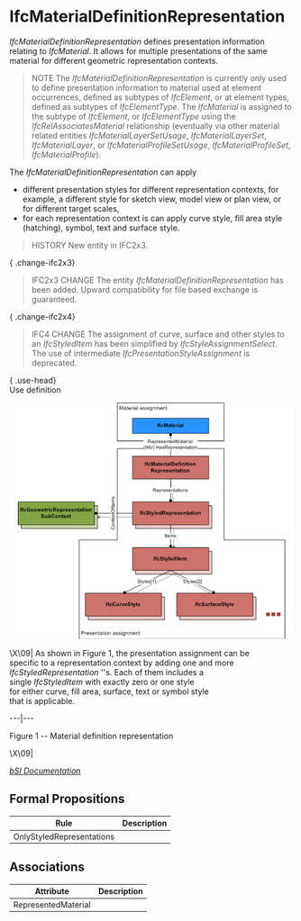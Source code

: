 IfcMaterialDefinitionRepresentation
===================================
_IfcMaterialDefinitionRepresentation_ defines presentation information
relating to _IfcMaterial_. It allows for multiple presentations of the same
material for different geometric representation contexts.  
  
> NOTE  The _IfcMaterialDefinitionRepresentation_ is currently only used to
> define presentation information to material used at element occurrences,
> defined as subtypes of _IfcElement_, or at element types, defined as
> subtypes of _IfcElementType_. The _IfcMaterial_ is assigned to the subtype
> of _IfcElement_, or _IfcElementType_ using the _IfcRelAssociatesMaterial_
> relationship (eventually via other material related entities
> _IfcMaterialLayerSetUsage_, _IfcMaterialLayerSet_, _IfcMaterialLayer_, or
> _IfcMaterialProfileSetUsage_, _IfcMaterialProfileSet_,
> _IfcMaterialProfile_).  
  
The _IfcMaterialDefinitionRepresentation_ can apply  
  
* different presentation styles for different representation contexts, for example, a different style for sketch view, model view or plan view, or for different target scales,   
* for each representation context is can apply curve style, fill area style (hatching), symbol, text and surface style.   
  
> HISTORY  New entity in IFC2x3.  
  
{ .change-ifc2x3}  
> IFC2x3 CHANGE  The entity _IfcMaterialDefinitionRepresentation_ has been
> added. Upward compatibility for file based exchange is guaranteed.  
  
{ .change-ifc2x4}  
> IFC4 CHANGE  The assignment of curve, surface and other styles to an
> _IfcStyledItem_ has been simplified by _IfcStyleAssignmentSelect_. The use
> of intermediate _IfcPresentationStyleAssignment_ is deprecated.  
  
  
  
{ .use-head}  
Use definition  
  
  
  
  
![use diagram](../figures/ifcmaterialdefinitionrepresentation_01.png)  
  
\X\09| As shown in Figure 1, the presentation assignment can be  
specific to a representation context by adding one and more  
_IfcStyledRepresentation_ ''s. Each of them includes a  
single _IfcStyledItem_ with exactly zero or one style  
for either curve, fill area, surface, text or symbol style  
that is applicable.  
  
---|---  
  
  
  

Figure 1 -- Material definition representation

  
  
\X\09|  
  
  
  
[_bSI
Documentation_](https://standards.buildingsmart.org/IFC/DEV/IFC4_2/FINAL/HTML/schema/ifcrepresentationresource/lexical/ifcmaterialdefinitionrepresentation.htm)


Formal Propositions
-------------------
| Rule                      | Description   |
|---------------------------|---------------|
| OnlyStyledRepresentations |               |

Associations
------------
| Attribute           | Description   |
|---------------------|---------------|
| RepresentedMaterial |               |

